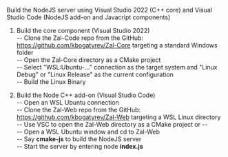 Build the NodeJS server using Visual Studio 2022 (C++ core) and Visual Studio Code (NodeJS add-on and Javacript components)

1. Build the core component (Visual Studio 2022)   
-- Clone the Zal-Code repo from the GitHub: https://github.com/kbogatyrev/Zal-Core targeting a standard Windows folder   
-- Open the Zal-Core directory as a CMake project   
-- Select "WSL:Ubuntu-..." connection as the target system and "Linux Debug" or "Linux Release" as the current configuration   
-- Build the Linux Binary   

3. Build the Node C++ add-on (Visual Studio Code)   
-- Open an WSL Ubuntu connection   
-- Clone the Zal-Web repo from the GitHub: https://github.com/kbogatyrev/Zal-Web targeting a WSL Linux directory   
-- Use VSC to open the Zal-Web directory as a CMake project or --   
-- Open a WSL Ubuntu window and cd to Zal-Web   
-- Say **cmake-js** to build the NodeJS server   
-- Start the server by entering node **index.js**   
